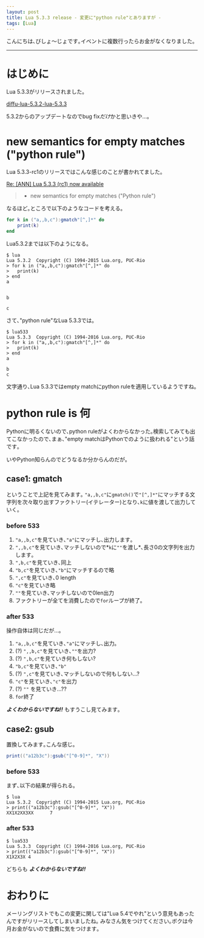 ```yaml
---
layout: post
title: Lua 5.3.3 release - 変更に"python rule"とありますが -
tags: [Lua]
---
```

<!--sectionize on-->
こんにちは､びしょ〜じょです｡イベントに複数行ったらお金がなくなりました｡

---
# はじめに
Lua 5.3.3がリリースされました｡

[diffu-lua-5.3.2-lua-5.3.3](http://www.lua.org/work/diffu-lua-5.3.2-lua-5.3.3.html)

5.3.2からのアップデートなのでbug fix*だけ*かと思いきや…｡

# new semantics for empty matches ("python rule")
Lua 5.3.3-rc1のリリースではこんな感じのことが書かれてました｡

[Re&#58; &#91;ANN&#93; Lua 5.3.3 &#40;rc1&#41; now available](http://lua-users.org/lists/lua-l/2016-05/msg00068.html)

> - new semantics for empty matches ("Python rule")

なるほど｡ところで以下のようなコードを考える｡


```lua
for k in ("a,,b,c"):gmatch"[^,]*" do
	print(k)
end
```

Lua5.3.2までは以下のようになる｡

```
$ lua
Lua 5.3.2  Copyright (C) 1994-2015 Lua.org, PUC-Rio
> for k in ("a,,b,c"):gmatch"[^,]*" do
> 	print(k)
> end
a


b

c

```

さて､"python rule"なLua 5.3.3では｡

```
$ lua533
Lua 5.3.3  Copyright (C) 1994-2016 Lua.org, PUC-Rio
> for k in ("a,,b,c"):gmatch"[^,]*" do
> 	print(k)
> end
a

b
c
```

文字通り､Lua 5.3.3ではempty matchにpython ruleを適用しているようですね｡

# python rule is 何
Pythonに明るくないので､python ruleがよくわからなかった｡検索してみても出てこなかったので､まぁ､"empty matchはPythonでのように扱われる"という話です｡

いやPython知らんのでどうなるか分からんのだが｡

## case1: gmatch
ということで上記を見てみます｡
`"a,,b,c"`に`gmatch()`で`"[^,]*"`にマッチする文字列を次々取り出すファクトリー(イテレーター)となり､`k`に値を渡して出力していく｡
### before 533
1. `"a,,b,c"`を見ていき､`"a"`にマッチし､出力します｡
2. `",,b,c"`を見ていき､マッチしないので*`k`に`""`を渡し*､長さ0の文字列を出力します｡
3. `",b,c"`を見ていき､同上
4. `"b,c"`を見ていき､`"b"`にマッチするので略
5. `",c"`を見ていき､0 length
6. `"c"`を見ていき略
7. `""`を見ていき､マッチしないので0len出力
8. ファクトリーが全てを消費したので`for`ループが終了｡

### after 533
操作自体は同じだが…｡

1. `"a,,b,c"`を見ていき､`"a"`にマッチし､出力｡
2. (?) `",,b,c"`を見ていき､`""`を出力?
3. (?) `",b,c"`を見ていき何もしない?
4. `"b,c"`を見ていき､`"b"`
5. (?) `",c"`を見ていき､マッチしないので何もしない…?
6. `"c"`を見ていき､`"c"`を出力
7. (?) `""` を見ていき…??
8. `for`終了

***よくわからないですね!!*** もすうこし見てみます｡

## case2: gsub
置換してみます｡こんな感じ｡
```lua
print(("a12b3c"):gsub("[^0-9]*", "X"))
```

### before 533
まず､以下の結果が得られる｡

```
$ lua
Lua 5.3.2  Copyright (C) 1994-2015 Lua.org, PUC-Rio
> print(("a12b3c"):gsub("[^0-9]*", "X"))
XX1X2XX3XX      7
```

### after 533
```
$ lua533
Lua 5.3.3  Copyright (C) 1994-2016 Lua.org, PUC-Rio
> print(("a12b3c"):gsub("[^0-9]*", "X"))
X1X2X3X 4
```

どちらも ***よくわからないですね!!***

# おわりに
メーリングリストでもこの変更に関しては"Lua 5.4でやれ"という意見もあったんですがリリースしてしまいましたね｡
みなさん気をつけてください｡ボクは今月お金がないので食費に気をつけます｡


